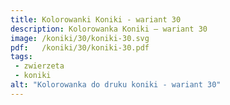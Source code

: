 ```yaml
---
title: Kolorowanki Koniki - wariant 30
description: Kolorowanka Koniki – wariant 30
image: /koniki/30/koniki-30.svg
pdf:   /koniki/30/koniki-30.pdf
tags:
 - zwierzeta
 - koniki
alt: "Kolorowanka do druku koniki - wariant 30"
---
```

